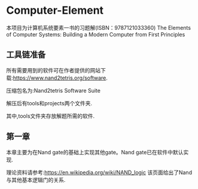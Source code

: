 # Computer-Element

本项目为计算机系统要素一书的习题解(ISBN：9787121033360)
The Elements of Computer Systems: Building a Modern Computer from First Principles
## 工具链准备
所有需要用到的软件可在作者提供的网站下载:https://www.nand2tetris.org/software.

压缩包名为:Nand2tetris Software Suite

解压后有tools和projects两个文件夹.

其中,tools文件夹存放解题所需的软件.
## 第一章

本章主要为在Nand gate的基础上实现其他gate。Nand gate已在软件中默认实现.

理论资料请参考:https://en.wikipedia.org/wiki/NAND_logic 该页面给出了Nand与其他基本逻辑门的关系.

